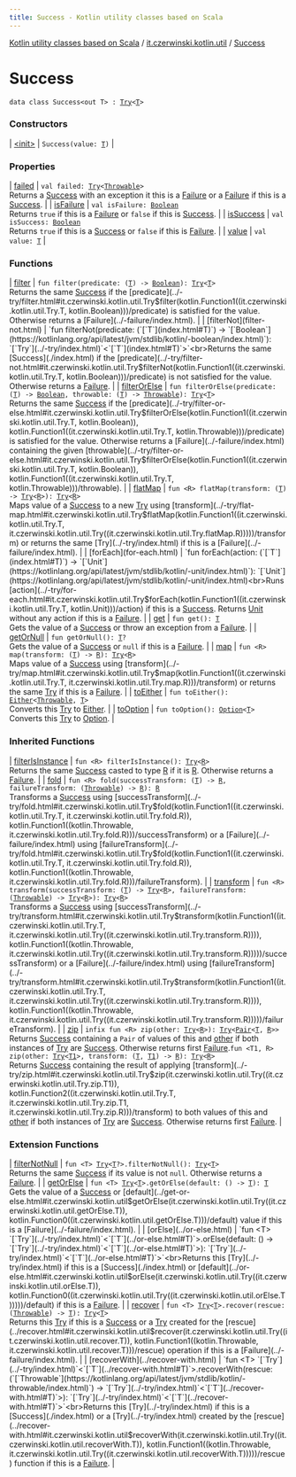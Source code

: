 ```yaml
---
title: Success - Kotlin utility classes based on Scala
---
```


[Kotlin utility classes based on Scala](../../index.html) / [it.czerwinski.kotlin.util](../index.html) / [Success](./index.html)

# Success

`data class Success<out T> : `[`Try`](../-try/index.html)`<`[`T`](index.html#T)`>`

### Constructors

| [&lt;init&gt;](-init-.html) | `Success(value: `[`T`](index.html#T)`)` |

### Properties

| [failed](failed.html) | `val failed: `[`Try`](../-try/index.html)`<`[`Throwable`](https://kotlinlang.org/api/latest/jvm/stdlib/kotlin/-throwable/index.html)`>`<br>Returns a [Success](./index.html) with an exception it this is a [Failure](../-failure/index.html) or a [Failure](../-failure/index.html) if this is a [Success](./index.html). |
| [isFailure](is-failure.html) | `val isFailure: `[`Boolean`](https://kotlinlang.org/api/latest/jvm/stdlib/kotlin/-boolean/index.html)<br>Returns `true` if this is a [Failure](../-failure/index.html) or `false` if this is [Success](./index.html). |
| [isSuccess](is-success.html) | `val isSuccess: `[`Boolean`](https://kotlinlang.org/api/latest/jvm/stdlib/kotlin/-boolean/index.html)<br>Returns `true` if this is a [Success](./index.html) or `false` if this is [Failure](../-failure/index.html). |
| [value](value.html) | `val value: `[`T`](index.html#T) |

### Functions

| [filter](filter.html) | `fun filter(predicate: (`[`T`](index.html#T)`) -> `[`Boolean`](https://kotlinlang.org/api/latest/jvm/stdlib/kotlin/-boolean/index.html)`): `[`Try`](../-try/index.html)`<`[`T`](index.html#T)`>`<br>Returns the same [Success](./index.html) if the [predicate](../-try/filter.html#it.czerwinski.kotlin.util.Try$filter(kotlin.Function1((it.czerwinski.kotlin.util.Try.T, kotlin.Boolean)))/predicate) is satisfied for the value. Otherwise returns a [Failure](../-failure/index.html). |
| [filterNot](filter-not.html) | `fun filterNot(predicate: (`[`T`](index.html#T)`) -> `[`Boolean`](https://kotlinlang.org/api/latest/jvm/stdlib/kotlin/-boolean/index.html)`): `[`Try`](../-try/index.html)`<`[`T`](index.html#T)`>`<br>Returns the same [Success](./index.html) if the [predicate](../-try/filter-not.html#it.czerwinski.kotlin.util.Try$filterNot(kotlin.Function1((it.czerwinski.kotlin.util.Try.T, kotlin.Boolean)))/predicate) is not satisfied for the value. Otherwise returns a [Failure](../-failure/index.html). |
| [filterOrElse](filter-or-else.html) | `fun filterOrElse(predicate: (`[`T`](index.html#T)`) -> `[`Boolean`](https://kotlinlang.org/api/latest/jvm/stdlib/kotlin/-boolean/index.html)`, throwable: (`[`T`](index.html#T)`) -> `[`Throwable`](https://kotlinlang.org/api/latest/jvm/stdlib/kotlin/-throwable/index.html)`): `[`Try`](../-try/index.html)`<`[`T`](index.html#T)`>`<br>Returns the same [Success](./index.html) if the [predicate](../-try/filter-or-else.html#it.czerwinski.kotlin.util.Try$filterOrElse(kotlin.Function1((it.czerwinski.kotlin.util.Try.T, kotlin.Boolean)), kotlin.Function1((it.czerwinski.kotlin.util.Try.T, kotlin.Throwable)))/predicate) is satisfied for the value. Otherwise returns a [Failure](../-failure/index.html) containing the given [throwable](../-try/filter-or-else.html#it.czerwinski.kotlin.util.Try$filterOrElse(kotlin.Function1((it.czerwinski.kotlin.util.Try.T, kotlin.Boolean)), kotlin.Function1((it.czerwinski.kotlin.util.Try.T, kotlin.Throwable)))/throwable). |
| [flatMap](flat-map.html) | `fun <R> flatMap(transform: (`[`T`](index.html#T)`) -> `[`Try`](../-try/index.html)`<`[`R`](flat-map.html#R)`>): `[`Try`](../-try/index.html)`<`[`R`](flat-map.html#R)`>`<br>Maps value of a [Success](./index.html) to a new [Try](../-try/index.html) using [transform](../-try/flat-map.html#it.czerwinski.kotlin.util.Try$flatMap(kotlin.Function1((it.czerwinski.kotlin.util.Try.T, it.czerwinski.kotlin.util.Try((it.czerwinski.kotlin.util.Try.flatMap.R)))))/transform) or returns the same [Try](../-try/index.html) if this is a [Failure](../-failure/index.html). |
| [forEach](for-each.html) | `fun forEach(action: (`[`T`](index.html#T)`) -> `[`Unit`](https://kotlinlang.org/api/latest/jvm/stdlib/kotlin/-unit/index.html)`): `[`Unit`](https://kotlinlang.org/api/latest/jvm/stdlib/kotlin/-unit/index.html)<br>Runs [action](../-try/for-each.html#it.czerwinski.kotlin.util.Try$forEach(kotlin.Function1((it.czerwinski.kotlin.util.Try.T, kotlin.Unit)))/action) if this is a [Success](./index.html). Returns [Unit](https://kotlinlang.org/api/latest/jvm/stdlib/kotlin/-unit/index.html) without any action if this is a [Failure](../-failure/index.html). |
| [get](get.html) | `fun get(): `[`T`](index.html#T)<br>Gets the value of a [Success](./index.html) or throw an exception from a [Failure](../-failure/index.html). |
| [getOrNull](get-or-null.html) | `fun getOrNull(): `[`T`](index.html#T)`?`<br>Gets the value of a [Success](./index.html) or `null` if this is a [Failure](../-failure/index.html). |
| [map](map.html) | `fun <R> map(transform: (`[`T`](index.html#T)`) -> `[`R`](map.html#R)`): `[`Try`](../-try/index.html)`<`[`R`](map.html#R)`>`<br>Maps value of a [Success](./index.html) using [transform](../-try/map.html#it.czerwinski.kotlin.util.Try$map(kotlin.Function1((it.czerwinski.kotlin.util.Try.T, it.czerwinski.kotlin.util.Try.map.R)))/transform) or returns the same [Try](../-try/index.html) if this is a [Failure](../-failure/index.html). |
| [toEither](to-either.html) | `fun toEither(): `[`Either`](../-either/index.html)`<`[`Throwable`](https://kotlinlang.org/api/latest/jvm/stdlib/kotlin/-throwable/index.html)`, `[`T`](index.html#T)`>`<br>Converts this [Try](../-try/index.html) to [Either](../-either/index.html). |
| [toOption](to-option.html) | `fun toOption(): `[`Option`](../-option/index.html)`<`[`T`](index.html#T)`>`<br>Converts this [Try](../-try/index.html) to [Option](../-option/index.html). |

### Inherited Functions

| [filterIsInstance](../-try/filter-is-instance.html) | `fun <R> filterIsInstance(): `[`Try`](../-try/index.html)`<`[`R`](../-try/filter-is-instance.html#R)`>`<br>Returns the same [Success](./index.html) casted to type [R](../-try/filter-is-instance.html#R) if it is [R](../-try/filter-is-instance.html#R). Otherwise returns a [Failure](../-failure/index.html). |
| [fold](../-try/fold.html) | `fun <R> fold(successTransform: (`[`T`](../-try/index.html#T)`) -> `[`R`](../-try/fold.html#R)`, failureTransform: (`[`Throwable`](https://kotlinlang.org/api/latest/jvm/stdlib/kotlin/-throwable/index.html)`) -> `[`R`](../-try/fold.html#R)`): `[`R`](../-try/fold.html#R)<br>Transforms a [Success](./index.html) using [successTransform](../-try/fold.html#it.czerwinski.kotlin.util.Try$fold(kotlin.Function1((it.czerwinski.kotlin.util.Try.T, it.czerwinski.kotlin.util.Try.fold.R)), kotlin.Function1((kotlin.Throwable, it.czerwinski.kotlin.util.Try.fold.R)))/successTransform) or a [Failure](../-failure/index.html) using [failureTransform](../-try/fold.html#it.czerwinski.kotlin.util.Try$fold(kotlin.Function1((it.czerwinski.kotlin.util.Try.T, it.czerwinski.kotlin.util.Try.fold.R)), kotlin.Function1((kotlin.Throwable, it.czerwinski.kotlin.util.Try.fold.R)))/failureTransform). |
| [transform](../-try/transform.html) | `fun <R> transform(successTransform: (`[`T`](../-try/index.html#T)`) -> `[`Try`](../-try/index.html)`<`[`R`](../-try/transform.html#R)`>, failureTransform: (`[`Throwable`](https://kotlinlang.org/api/latest/jvm/stdlib/kotlin/-throwable/index.html)`) -> `[`Try`](../-try/index.html)`<`[`R`](../-try/transform.html#R)`>): `[`Try`](../-try/index.html)`<`[`R`](../-try/transform.html#R)`>`<br>Transforms a [Success](./index.html) using [successTransform](../-try/transform.html#it.czerwinski.kotlin.util.Try$transform(kotlin.Function1((it.czerwinski.kotlin.util.Try.T, it.czerwinski.kotlin.util.Try((it.czerwinski.kotlin.util.Try.transform.R)))), kotlin.Function1((kotlin.Throwable, it.czerwinski.kotlin.util.Try((it.czerwinski.kotlin.util.Try.transform.R)))))/successTransform) or a [Failure](../-failure/index.html) using [failureTransform](../-try/transform.html#it.czerwinski.kotlin.util.Try$transform(kotlin.Function1((it.czerwinski.kotlin.util.Try.T, it.czerwinski.kotlin.util.Try((it.czerwinski.kotlin.util.Try.transform.R)))), kotlin.Function1((kotlin.Throwable, it.czerwinski.kotlin.util.Try((it.czerwinski.kotlin.util.Try.transform.R)))))/failureTransform). |
| [zip](../-try/zip.html) | `infix fun <R> zip(other: `[`Try`](../-try/index.html)`<`[`R`](../-try/zip.html#R)`>): `[`Try`](../-try/index.html)`<`[`Pair`](https://kotlinlang.org/api/latest/jvm/stdlib/kotlin/-pair/index.html)`<`[`T`](../-try/index.html#T)`, `[`R`](../-try/zip.html#R)`>>`<br>Returns [Success](./index.html) containing a `Pair` of values of this and [other](../-try/index.html) if both instances of [Try](../-try/index.html) are [Success](./index.html). Otherwise returns first [Failure](../-failure/index.html).`fun <T1, R> zip(other: `[`Try`](../-try/index.html)`<`[`T1`](../-try/zip.html#T1)`>, transform: (`[`T`](../-try/index.html#T)`, `[`T1`](../-try/zip.html#T1)`) -> `[`R`](../-try/zip.html#R)`): `[`Try`](../-try/index.html)`<`[`R`](../-try/zip.html#R)`>`<br>Returns [Success](./index.html) containing the result of applying [transform](../-try/zip.html#it.czerwinski.kotlin.util.Try$zip(it.czerwinski.kotlin.util.Try((it.czerwinski.kotlin.util.Try.zip.T1)), kotlin.Function2((it.czerwinski.kotlin.util.Try.T, it.czerwinski.kotlin.util.Try.zip.T1, it.czerwinski.kotlin.util.Try.zip.R)))/transform) to both values of this and [other](../-try/index.html) if both instances of [Try](../-try/index.html) are [Success](./index.html). Otherwise returns first [Failure](../-failure/index.html). |

### Extension Functions

| [filterNotNull](../filter-not-null.html) | `fun <T> `[`Try`](../-try/index.html)`<`[`T`](../filter-not-null.html#T)`?>.filterNotNull(): `[`Try`](../-try/index.html)`<`[`T`](../filter-not-null.html#T)`>`<br>Returns the same [Success](./index.html) if its value is not `null`. Otherwise returns a [Failure](../-failure/index.html). |
| [getOrElse](../get-or-else.html) | `fun <T> `[`Try`](../-try/index.html)`<`[`T`](../get-or-else.html#T)`>.getOrElse(default: () -> `[`T`](../get-or-else.html#T)`): `[`T`](../get-or-else.html#T)<br>Gets the value of a [Success](./index.html) or [default](../get-or-else.html#it.czerwinski.kotlin.util$getOrElse(it.czerwinski.kotlin.util.Try((it.czerwinski.kotlin.util.getOrElse.T)), kotlin.Function0((it.czerwinski.kotlin.util.getOrElse.T)))/default) value if this is a [Failure](../-failure/index.html). |
| [orElse](../or-else.html) | `fun <T> `[`Try`](../-try/index.html)`<`[`T`](../or-else.html#T)`>.orElse(default: () -> `[`Try`](../-try/index.html)`<`[`T`](../or-else.html#T)`>): `[`Try`](../-try/index.html)`<`[`T`](../or-else.html#T)`>`<br>Returns this [Try](../-try/index.html) if this is a [Success](./index.html) or [default](../or-else.html#it.czerwinski.kotlin.util$orElse(it.czerwinski.kotlin.util.Try((it.czerwinski.kotlin.util.orElse.T)), kotlin.Function0((it.czerwinski.kotlin.util.Try((it.czerwinski.kotlin.util.orElse.T)))))/default) if this is a [Failure](../-failure/index.html). |
| [recover](../recover.html) | `fun <T> `[`Try`](../-try/index.html)`<`[`T`](../recover.html#T)`>.recover(rescue: (`[`Throwable`](https://kotlinlang.org/api/latest/jvm/stdlib/kotlin/-throwable/index.html)`) -> `[`T`](../recover.html#T)`): `[`Try`](../-try/index.html)`<`[`T`](../recover.html#T)`>`<br>Returns this [Try](../-try/index.html) if this is a [Success](./index.html) or a [Try](../-try/index.html) created for the [rescue](../recover.html#it.czerwinski.kotlin.util$recover(it.czerwinski.kotlin.util.Try((it.czerwinski.kotlin.util.recover.T)), kotlin.Function1((kotlin.Throwable, it.czerwinski.kotlin.util.recover.T)))/rescue) operation if this is a [Failure](../-failure/index.html). |
| [recoverWith](../recover-with.html) | `fun <T> `[`Try`](../-try/index.html)`<`[`T`](../recover-with.html#T)`>.recoverWith(rescue: (`[`Throwable`](https://kotlinlang.org/api/latest/jvm/stdlib/kotlin/-throwable/index.html)`) -> `[`Try`](../-try/index.html)`<`[`T`](../recover-with.html#T)`>): `[`Try`](../-try/index.html)`<`[`T`](../recover-with.html#T)`>`<br>Returns this [Try](../-try/index.html) if this is a [Success](./index.html) or a [Try](../-try/index.html) created by the [rescue](../recover-with.html#it.czerwinski.kotlin.util$recoverWith(it.czerwinski.kotlin.util.Try((it.czerwinski.kotlin.util.recoverWith.T)), kotlin.Function1((kotlin.Throwable, it.czerwinski.kotlin.util.Try((it.czerwinski.kotlin.util.recoverWith.T)))))/rescue) function if this is a [Failure](../-failure/index.html). |

